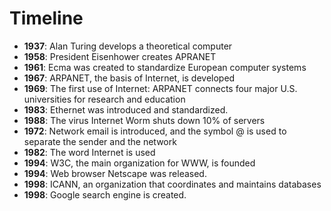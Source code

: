 # Timeline

- **1937**: Alan Turing develops a theoretical computer
- **1958**: President Eisenhower creates APRANET
- **1961**: Ecma was created to standardize European computer systems
- **1967**: ARPANET, the basis of Internet, is developed
- **1969**: The first use of Internet: ARPANET connects four major U.S. universities for research and education
- **1983**: Ethernet was introduced and standardized.
- **1988**: The virus Internet Worm shuts down 10% of servers
- **1972**: Network email is introduced, and the symbol @ is used to separate the sender and the network
- **1982**: The word Internet is used
- **1994**: W3C, the main organization for WWW, is founded
- **1994**: Web browser Netscape was released.
- **1998**: ICANN, an organization that coordinates and maintains databases
- **1998**: Google search engine is created.

